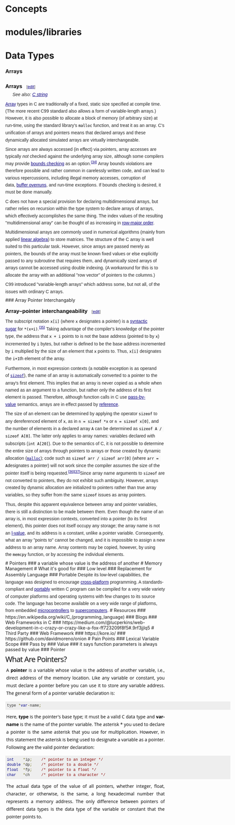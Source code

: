 # Concepts
# modules/libraries
# Data Types
### Arrays
<h3 style="color: black; margin-top: 0.3em; margin-bottom: 0px; overflow: hidden; padding-top: 0.5em; padding-bottom: 0px; border-bottom-style: none; font-size: 1.2em; line-height: 1.6; font-family: sans-serif; background-image: none; background-attachment: initial; background-size: initial; background-origin: initial; background-clip: initial; background-position: initial; background-repeat: initial;"><span class="mw-headline" id="Arrays">Arrays</span><span class="mw-editsection" style="-webkit-user-select: none; font-size: small; font-weight: normal; margin-left: 1em; vertical-align: baseline; line-height: 1em; display: inline-block; white-space: nowrap; unicode-bidi: -webkit-isolate;"><span class="mw-editsection-bracket" style="margin-right: 0px; color: rgb(85, 85, 85); margin-left: 0px;">[</span><a href="https://en.wikipedia.org/w/index.php?title=C_(programming_language)&amp;action=edit&amp;section=18" title="Edit section: Arrays" style="color: rgb(11, 0, 128); background: none;">edit</a><span class="mw-editsection-bracket" style="margin-left: 0px; color: rgb(85, 85, 85); margin-right: 0px;">]</span></span></h3><div class="hatnote" style="font-style: italic; padding-left: 1.6em; margin-bottom: 0.5em; color: rgb(37, 37, 37); font-family: sans-serif; line-height: 22.3999996185303px;">See also:&nbsp;<a href="https://en.wikipedia.org/wiki/C_string" title="C string" class="mw-redirect" style="color: rgb(11, 0, 128); background: none;">C string</a></div><p style="margin-top: 0.5em; margin-bottom: 0.5em; line-height: 22.3999996185303px; color: rgb(37, 37, 37); font-family: sans-serif;"><a href="https://en.wikipedia.org/wiki/Array_data_type" title="Array data type" style="color: rgb(11, 0, 128); background: none;">Array</a>&nbsp;types in C are traditionally of a fixed, static size specified at compile time. (The more recent C99 standard also allows a form of variable-length arrays.) However, it is also possible to allocate a block of memory (of arbitrary size) at run-time, using the standard library's&nbsp;<code style="font-family: monospace, Courier; color: black; border-color: rgb(221, 221, 221); border-radius: 2px; padding-top: 1px; padding-bottom: 1px; background-color: rgb(249, 249, 249);">malloc</code>&nbsp;function, and treat it as an array. C's unification of arrays and pointers means that declared arrays and these dynamically allocated simulated arrays are virtually interchangeable.</p><p style="margin-top: 0.5em; margin-bottom: 0.5em; line-height: 22.3999996185303px; color: rgb(37, 37, 37); font-family: sans-serif;">Since arrays are always accessed (in effect) via pointers, array accesses are typically&nbsp;<i>not</i>&nbsp;checked against the underlying array size, although some compilers may provide&nbsp;<a href="https://en.wikipedia.org/wiki/Bounds_checking" title="Bounds checking" style="color: rgb(11, 0, 128); background: none;">bounds checking</a>&nbsp;as an option.<sup id="cite_ref-AutoTX-10_36-0" class="reference" style="line-height: 1; font-size: 11.1999998092651px; unicode-bidi: -webkit-isolate;"><a href="https://en.wikipedia.org/wiki/C_(programming_language)#cite_note-AutoTX-10-36" style="color: rgb(11, 0, 128); white-space: nowrap; background: none;">[34]</a></sup>&nbsp;Array bounds violations are therefore possible and rather common in carelessly written code, and can lead to various repercussions, including illegal memory accesses, corruption of data,&nbsp;<a href="https://en.wikipedia.org/wiki/Buffer_overflow" title="Buffer overflow" style="color: rgb(11, 0, 128); background: none;">buffer overruns</a>, and run-time exceptions. If bounds checking is desired, it must be done manually.</p><p style="margin-top: 0.5em; margin-bottom: 0.5em; line-height: 22.3999996185303px; color: rgb(37, 37, 37); font-family: sans-serif;">C does not have a special provision for declaring multidimensional arrays, but rather relies on recursion within the type system to declare arrays of arrays, which effectively accomplishes the same thing. The index values of the resulting "multidimensional array" can be thought of as increasing in&nbsp;<a href="https://en.wikipedia.org/wiki/Row-major_order" title="Row-major order" style="color: rgb(11, 0, 128); background: none;">row-major order</a>.</p><p style="margin-top: 0.5em; margin-bottom: 0.5em; line-height: 22.3999996185303px; color: rgb(37, 37, 37); font-family: sans-serif;">Multidimensional arrays are commonly used in numerical algorithms (mainly from applied&nbsp;<a href="https://en.wikipedia.org/wiki/Linear_algebra" title="Linear algebra" style="color: rgb(11, 0, 128); background: none;">linear algebra</a>) to store matrices. The structure of the C array is well suited to this particular task. However, since arrays are passed merely as pointers, the bounds of the array must be known fixed values or else explicitly passed to any subroutine that requires them, and dynamically sized arrays of arrays cannot be accessed using double indexing. (A workaround for this is to allocate the array with an additional "row vector" of pointers to the columns.)</p><p style="margin-top: 0.5em; margin-bottom: 0.5em; line-height: 22.3999996185303px; color: rgb(37, 37, 37); font-family: sans-serif;">C99 introduced "variable-length arrays" which address some, but not all, of the issues with ordinary C arrays.</p>
### Array Pointer Interchangably
<h3 style="color: black; margin-top: 0.3em; margin-bottom: 0px; overflow: hidden; padding-top: 0.5em; padding-bottom: 0px; border-bottom-style: none; font-size: 1.2em; line-height: 1.6; font-family: sans-serif; background-image: none; background-attachment: initial; background-size: initial; background-origin: initial; background-clip: initial; background-position: initial; background-repeat: initial;"><span class="mw-headline" id="Array.E2.80.93pointer_interchangeability">Array–pointer interchangeability</span><span class="mw-editsection" style="-webkit-user-select: none; font-size: small; font-weight: normal; margin-left: 1em; vertical-align: baseline; line-height: 1em; display: inline-block; white-space: nowrap; unicode-bidi: -webkit-isolate;"><span class="mw-editsection-bracket" style="margin-right: 0px; color: rgb(85, 85, 85); margin-left: 0px;">[</span><a href="https://en.wikipedia.org/w/index.php?title=C_(programming_language)&amp;action=edit&amp;section=19" title="Edit section: Array–pointer interchangeability" style="color: rgb(11, 0, 128); background: none;" target="_blank">edit</a><span class="mw-editsection-bracket" style="margin-left: 0px; color: rgb(85, 85, 85); margin-right: 0px;">]</span></span></h3><p style="margin-top: 0.5em; margin-bottom: 0.5em; line-height: 22.3999996185303px; color: rgb(37, 37, 37); font-family: sans-serif;">The subscript notation&nbsp;<code style="font-family: monospace, Courier; color: black; border-color: rgb(221, 221, 221); border-radius: 2px; padding-top: 1px; padding-bottom: 1px; background-color: rgb(249, 249, 249);">x[i]</code>&nbsp;(where&nbsp;<code style="font-family: monospace, Courier; color: black; border-color: rgb(221, 221, 221); border-radius: 2px; padding-top: 1px; padding-bottom: 1px; background-color: rgb(249, 249, 249);">x</code>&nbsp;designates a pointer) is a&nbsp;<a href="https://en.wikipedia.org/wiki/Syntactic_sugar" title="Syntactic sugar" style="color: rgb(11, 0, 128); background: none;" target="_blank">syntactic sugar</a>&nbsp;for&nbsp;<code style="font-family: monospace, Courier; color: black; border-color: rgb(221, 221, 221); border-radius: 2px; padding-top: 1px; padding-bottom: 1px; background-color: rgb(249, 249, 249);">*(x+i)</code>.<sup id="cite_ref-Raymond1996_37-0" class="reference" style="line-height: 1; font-size: 11.1999998092651px; unicode-bidi: -webkit-isolate;"><a href="https://en.wikipedia.org/wiki/C_(programming_language)#cite_note-Raymond1996-37" style="color: rgb(11, 0, 128); white-space: nowrap; background: none;" target="_blank">[35]</a></sup>&nbsp;Taking advantage of the compiler's knowledge of the pointer type, the address that&nbsp;<code style="font-family: monospace, Courier; color: black; border-color: rgb(221, 221, 221); border-radius: 2px; padding-top: 1px; padding-bottom: 1px; background-color: rgb(249, 249, 249);">x + i</code>&nbsp;points to is not the base address (pointed to by&nbsp;<code style="font-family: monospace, Courier; color: black; border-color: rgb(221, 221, 221); border-radius: 2px; padding-top: 1px; padding-bottom: 1px; background-color: rgb(249, 249, 249);">x</code>) incremented by&nbsp;<code style="font-family: monospace, Courier; color: black; border-color: rgb(221, 221, 221); border-radius: 2px; padding-top: 1px; padding-bottom: 1px; background-color: rgb(249, 249, 249);">i</code>&nbsp;bytes, but rather is defined to be the base address incremented by&nbsp;<code style="font-family: monospace, Courier; color: black; border-color: rgb(221, 221, 221); border-radius: 2px; padding-top: 1px; padding-bottom: 1px; background-color: rgb(249, 249, 249);">i</code>&nbsp;multiplied by the size of an element that&nbsp;<code style="font-family: monospace, Courier; color: black; border-color: rgb(221, 221, 221); border-radius: 2px; padding-top: 1px; padding-bottom: 1px; background-color: rgb(249, 249, 249);">x</code>&nbsp;points to. Thus,&nbsp;<code style="font-family: monospace, Courier; color: black; border-color: rgb(221, 221, 221); border-radius: 2px; padding-top: 1px; padding-bottom: 1px; background-color: rgb(249, 249, 249);">x[i]</code>&nbsp;designates the&nbsp;<code style="font-family: monospace, Courier; color: black; border-color: rgb(221, 221, 221); border-radius: 2px; padding-top: 1px; padding-bottom: 1px; background-color: rgb(249, 249, 249);">i+1</code>th element of the array.</p><p style="margin-top: 0.5em; margin-bottom: 0.5em; line-height: 22.3999996185303px; color: rgb(37, 37, 37); font-family: sans-serif;">Furthermore, in most expression contexts (a notable exception is as operand of&nbsp;<code style="font-family: monospace, Courier; color: black; border-color: rgb(221, 221, 221); border-radius: 2px; padding-top: 1px; padding-bottom: 1px; background-color: rgb(249, 249, 249);"><a href="https://en.wikipedia.org/wiki/Sizeof" title="Sizeof" style="color: rgb(11, 0, 128); background: none;" target="_blank">sizeof</a></code>), the name of an array is automatically converted to a pointer to the array's first element. This implies that an array is never copied as a whole when named as an argument to a function, but rather only the address of its first element is passed. Therefore, although function calls in C use&nbsp;<a href="https://en.wikipedia.org/wiki/Call-by-value" title="Call-by-value" class="mw-redirect" style="color: rgb(11, 0, 128); background: none;" target="_blank">pass-by-value</a>&nbsp;semantics, arrays are in effect passed by&nbsp;<a href="https://en.wikipedia.org/wiki/Reference_(computer_science)" title="Reference (computer science)" style="color: rgb(11, 0, 128); background: none;" target="_blank">reference</a>.</p><p style="margin-top: 0.5em; margin-bottom: 0.5em; line-height: 22.3999996185303px; color: rgb(37, 37, 37); font-family: sans-serif;">The size of an element can be determined by applying the operator&nbsp;<code style="font-family: monospace, Courier; color: black; border-color: rgb(221, 221, 221); border-radius: 2px; padding-top: 1px; padding-bottom: 1px; background-color: rgb(249, 249, 249);">sizeof</code>&nbsp;to any dereferenced element of&nbsp;<code style="font-family: monospace, Courier; color: black; border-color: rgb(221, 221, 221); border-radius: 2px; padding-top: 1px; padding-bottom: 1px; background-color: rgb(249, 249, 249);">x</code>, as in&nbsp;<code style="font-family: monospace, Courier; color: black; border-color: rgb(221, 221, 221); border-radius: 2px; padding-top: 1px; padding-bottom: 1px; background-color: rgb(249, 249, 249);">n = sizeof *x</code>&nbsp;or&nbsp;<code style="font-family: monospace, Courier; color: black; border-color: rgb(221, 221, 221); border-radius: 2px; padding-top: 1px; padding-bottom: 1px; background-color: rgb(249, 249, 249);">n = sizeof x[0]</code>, and the number of elements in a declared array&nbsp;<code style="font-family: monospace, Courier; color: black; border-color: rgb(221, 221, 221); border-radius: 2px; padding-top: 1px; padding-bottom: 1px; background-color: rgb(249, 249, 249);">A</code>&nbsp;can be determined as&nbsp;<code style="font-family: monospace, Courier; color: black; border-color: rgb(221, 221, 221); border-radius: 2px; padding-top: 1px; padding-bottom: 1px; background-color: rgb(249, 249, 249);">sizeof A / sizeof A[0]</code>. The latter only applies to array names: variables declared with subscripts (<code style="font-family: monospace, Courier; color: black; border-color: rgb(221, 221, 221); border-radius: 2px; padding-top: 1px; padding-bottom: 1px; background-color: rgb(249, 249, 249);">int A[20]</code>). Due to the semantics of C, it is not possible to determine the entire size of arrays through pointers to arrays or those created by dynamic allocation (<code style="font-family: monospace, Courier; color: black; border-color: rgb(221, 221, 221); border-radius: 2px; padding-top: 1px; padding-bottom: 1px; background-color: rgb(249, 249, 249);"><a href="https://en.wikipedia.org/wiki/Malloc" title="Malloc" class="mw-redirect" style="color: rgb(11, 0, 128); background: none;" target="_blank">malloc</a></code>); code such as&nbsp;<code style="font-family: monospace, Courier; color: black; border-color: rgb(221, 221, 221); border-radius: 2px; padding-top: 1px; padding-bottom: 1px; background-color: rgb(249, 249, 249);">sizeof arr / sizeof arr[0]</code>&nbsp;(where&nbsp;<code style="font-family: monospace, Courier; color: black; border-color: rgb(221, 221, 221); border-radius: 2px; padding-top: 1px; padding-bottom: 1px; background-color: rgb(249, 249, 249);">arr = A</code>designates a pointer) will not work since the compiler assumes the size of the pointer itself is being requested.<sup id="cite_ref-cfaq623_38-0" class="reference" style="line-height: 1; font-size: 11.1999998092651px; unicode-bidi: -webkit-isolate;"><a href="https://en.wikipedia.org/wiki/C_(programming_language)#cite_note-cfaq623-38" style="color: rgb(11, 0, 128); white-space: nowrap; background: none;" target="_blank">[36]</a></sup><sup id="cite_ref-cfaq728_39-0" class="reference" style="line-height: 1; font-size: 11.1999998092651px; unicode-bidi: -webkit-isolate;"><a href="https://en.wikipedia.org/wiki/C_(programming_language)#cite_note-cfaq728-39" style="color: rgb(11, 0, 128); white-space: nowrap; background: none;" target="_blank">[37]</a></sup>Since array name arguments to&nbsp;<code style="font-family: monospace, Courier; color: black; border-color: rgb(221, 221, 221); border-radius: 2px; padding-top: 1px; padding-bottom: 1px; background-color: rgb(249, 249, 249);">sizeof</code>&nbsp;are not converted to pointers, they do not exhibit such ambiguity. However, arrays created by dynamic allocation are initialized to pointers rather than true array variables, so they suffer from the same&nbsp;<code style="font-family: monospace, Courier; color: black; border-color: rgb(221, 221, 221); border-radius: 2px; padding-top: 1px; padding-bottom: 1px; background-color: rgb(249, 249, 249);">sizeof</code>&nbsp;issues as array pointers.</p><p style="margin-top: 0.5em; margin-bottom: 0.5em; line-height: 22.3999996185303px; color: rgb(37, 37, 37); font-family: sans-serif;">Thus, despite this apparent equivalence between array and pointer variables, there is still a distinction to be made between them. Even though the name of an array is, in most expression contexts, converted into a pointer (to its first element), this pointer does not itself occupy any storage; the array name is not an&nbsp;<a href="https://en.wikipedia.org/wiki/Value_(computer_science)" title="Value (computer science)" style="color: rgb(11, 0, 128); background: none;" target="_blank">l-value</a>, and its address is a constant, unlike a pointer variable. Consequently, what an array "points to" cannot be changed, and it is impossible to assign a new address to an array name. Array contents may be copied, however, by using the&nbsp;<code style="font-family: monospace, Courier; color: black; border-color: rgb(221, 221, 221); border-radius: 2px; padding-top: 1px; padding-bottom: 1px; background-color: rgb(249, 249, 249);">memcpy</code>&nbsp;function, or by accessing the individual elements.</p>
# Pointers
### a variable whose value is the address of another
# Memory Management
# What it's good for
### Low level
### Replacement for Assembly Language
### Portable
<span style="color: rgb(37, 37, 37); font-family: sans-serif; line-height: 22.3999996185303px;">Despite its low-level capabilities, the language was designed to encourage&nbsp;</span><a href="https://en.wikipedia.org/wiki/Cross-platform" title="Cross-platform" style="color: rgb(11, 0, 128); font-family: sans-serif; line-height: 22.3999996185303px; background-image: none; background-attachment: initial; background-size: initial; background-origin: initial; background-clip: initial; background-position: initial; background-repeat: initial;" target="_blank">cross-platform</a><span style="color: rgb(37, 37, 37); font-family: sans-serif; line-height: 22.3999996185303px;">&nbsp;programming. A standards-compliant and&nbsp;</span><a href="https://en.wikipedia.org/wiki/Porting" title="Porting" style="color: rgb(11, 0, 128); font-family: sans-serif; line-height: 22.3999996185303px; background-image: none; background-attachment: initial; background-size: initial; background-origin: initial; background-clip: initial; background-position: initial; background-repeat: initial;" target="_blank">portably</a><span style="color: rgb(37, 37, 37); font-family: sans-serif; line-height: 22.3999996185303px;">&nbsp;written C program can be compiled for a very wide variety of computer platforms and operating systems with few changes to its source code. The language has become available on a very wide range of platforms, from embedded&nbsp;</span><a href="https://en.wikipedia.org/wiki/Microcontroller" title="Microcontroller" style="color: rgb(11, 0, 128); font-family: sans-serif; line-height: 22.3999996185303px; background-image: none; background-attachment: initial; background-size: initial; background-origin: initial; background-clip: initial; background-position: initial; background-repeat: initial;" target="_blank">microcontrollers</a><span style="color: rgb(37, 37, 37); font-family: sans-serif; line-height: 22.3999996185303px;">&nbsp;to&nbsp;</span><a href="https://en.wikipedia.org/wiki/Supercomputer" title="Supercomputer" style="color: rgb(11, 0, 128); font-family: sans-serif; line-height: 22.3999996185303px; background-image: none; background-attachment: initial; background-size: initial; background-origin: initial; background-clip: initial; background-position: initial; background-repeat: initial;" target="_blank">supercomputers</a><span style="color: rgb(37, 37, 37); font-family: sans-serif; line-height: 22.3999996185303px;">.</span>
# Resources
### https://en.wikipedia.org/wiki/C_(programming_language)
### Blogs
### Web Frameworks in C
### https://medium.com/@lucperkins/web-development-in-c-crazy-or-crazy-like-a-fox-ff723209f8f5#.9rf3jjlq5
# Third Party
### Web Framework
### https://kore.io/
### https://github.com/davidmoreno/onion
# Pain Points
### Lexical Variable Scope
### Pass by
### Value
### it says function parameters is always passed by value
### Pointer
<h2 style="box-sizing: border-box; color: rgb(18, 18, 20); font-weight: normal; letter-spacing: -1px; margin-top: 0.2em; margin-right: 0.2em; margin-bottom: 0.2em; font-size: 1.7em; line-height: 1.5em; padding: 0px; text-shadow: rgb(204, 204, 204) 1px 1px 2px; position: relative; left: 0px; font-family: 'Open Sans', Arial, sans-serif;">What Are Pointers?</h2><p style="box-sizing: border-box; color: rgb(0, 0, 0); line-height: 24px; margin: 0em 0.2em 1em; word-wrap: break-word; padding: 0px; text-align: justify; font-family: 'Open Sans', Arial, sans-serif;">A&nbsp;<b style="box-sizing: border-box;">pointer</b>&nbsp;is a variable whose value is the address of another variable, i.e., direct address of the memory location. Like any variable or constant, you must declare a pointer before you can use it to store any variable address. The general form of a pointer variable declaration is:</p><pre class="prettyprint notranslate prettyprinted" style="box-sizing: border-box; font-family: Menlo, Monaco, Consolas, 'Courier New', monospace; padding: 5px; margin-bottom: 10px; border-radius: 0px; width: 708px; line-height: 16px; border-color: rgb(214, 214, 214); font-size: 12px; overflow: auto; color: rgb(49, 49, 49); background-color: rgb(238, 238, 238);"><span class="pln" style="box-sizing: border-box;">type </span><span class="pun" style="box-sizing: border-box; color: rgb(102, 102, 0);">*</span><span class="kwd" style="box-sizing: border-box; color: rgb(0, 0, 136);">var</span><span class="pun" style="box-sizing: border-box; color: rgb(102, 102, 0);">-</span><span class="pln" style="box-sizing: border-box;">name</span><span class="pun" style="box-sizing: border-box; color: rgb(102, 102, 0);">;</span></pre><p style="box-sizing: border-box; color: rgb(0, 0, 0); line-height: 24px; margin: 0em 0.2em 1em; word-wrap: break-word; padding: 0px; text-align: justify; font-family: 'Open Sans', Arial, sans-serif;">Here,&nbsp;<b style="box-sizing: border-box;">type</b>&nbsp;is the pointer's base type; it must be a valid C data type and&nbsp;<b style="box-sizing: border-box;">var-name</b>&nbsp;is the name of the pointer variable. The asterisk * you used to declare a pointer is the same asterisk that you use for multiplication. However, in this statement the asterisk is being used to designate a variable as a pointer. Following are the valid pointer declaration:</p><pre class="prettyprint notranslate prettyprinted" style="box-sizing: border-box; font-family: Menlo, Monaco, Consolas, 'Courier New', monospace; padding: 5px; margin-bottom: 10px; border-radius: 0px; width: 708px; line-height: 16px; border-color: rgb(214, 214, 214); font-size: 12px; overflow: auto; color: rgb(49, 49, 49); background-color: rgb(238, 238, 238);"><span class="kwd" style="box-sizing: border-box; color: rgb(0, 0, 136);">int</span><span class="pln" style="box-sizing: border-box;">    </span><span class="pun" style="box-sizing: border-box; color: rgb(102, 102, 0);">*</span><span class="pln" style="box-sizing: border-box;">ip</span><span class="pun" style="box-sizing: border-box; color: rgb(102, 102, 0);">;</span><span class="pln" style="box-sizing: border-box;">    </span><span class="com" style="box-sizing: border-box; color: rgb(136, 0, 0);">/* pointer to an integer */</span><span class="pln" style="box-sizing: border-box;">
</span><span class="kwd" style="box-sizing: border-box; color: rgb(0, 0, 136);">double</span><span class="pln" style="box-sizing: border-box;"> </span><span class="pun" style="box-sizing: border-box; color: rgb(102, 102, 0);">*</span><span class="pln" style="box-sizing: border-box;">dp</span><span class="pun" style="box-sizing: border-box; color: rgb(102, 102, 0);">;</span><span class="pln" style="box-sizing: border-box;">    </span><span class="com" style="box-sizing: border-box; color: rgb(136, 0, 0);">/* pointer to a double */</span><span class="pln" style="box-sizing: border-box;">
</span><span class="kwd" style="box-sizing: border-box; color: rgb(0, 0, 136);">float</span><span class="pln" style="box-sizing: border-box;">  </span><span class="pun" style="box-sizing: border-box; color: rgb(102, 102, 0);">*</span><span class="pln" style="box-sizing: border-box;">fp</span><span class="pun" style="box-sizing: border-box; color: rgb(102, 102, 0);">;</span><span class="pln" style="box-sizing: border-box;">    </span><span class="com" style="box-sizing: border-box; color: rgb(136, 0, 0);">/* pointer to a float */</span><span class="pln" style="box-sizing: border-box;">
</span><span class="kwd" style="box-sizing: border-box; color: rgb(0, 0, 136);">char</span><span class="pln" style="box-sizing: border-box;">   </span><span class="pun" style="box-sizing: border-box; color: rgb(102, 102, 0);">*</span><span class="pln" style="box-sizing: border-box;">ch     </span><span class="com" style="box-sizing: border-box; color: rgb(136, 0, 0);">/* pointer to a character */</span></pre><p style="box-sizing: border-box; color: rgb(0, 0, 0); line-height: 24px; margin: 0em 0.2em 1em; word-wrap: break-word; padding: 0px; text-align: justify; font-family: 'Open Sans', Arial, sans-serif;">The actual data type of the value of all pointers, whether integer, float, character, or otherwise, is the same, a long hexadecimal number that represents a memory address. The only difference between pointers of different data types is the data type of the variable or constant that the pointer points to.</p>
